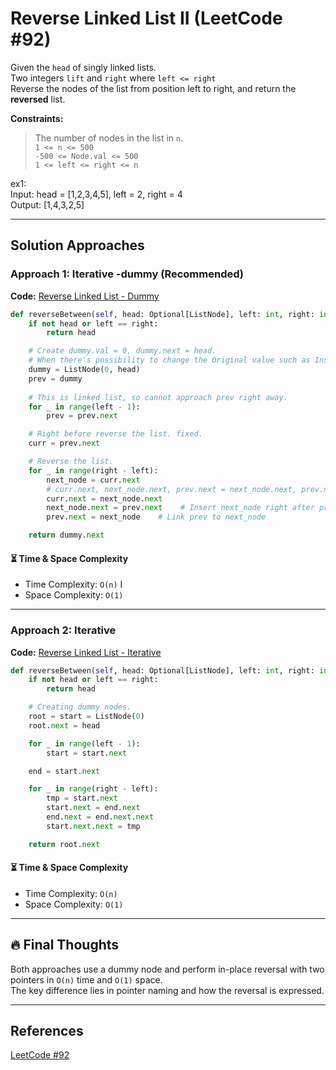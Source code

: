 # Reverse Linked List II (LeetCode #92)

Given the `head` of singly linked lists.  
Two integers `lift` and `right` where `left <= right`  
Reverse the nodes of the list from position left to right, and return the **reversed** list.

**Constraints:**
> The number of nodes in the list in `n`.  
> `1 <= n <= 500`  
> `-500 <= Node.val <= 500`  
> `1 <= left <= right <= n`

ex1:  
Input: head = [1,2,3,4,5], left = 2, right = 4  
Output: [1,4,3,2,5]

---

## Solution Approaches
### Approach 1: Iterative -dummy (Recommended)
**Code:** [Reverse Linked List - Dummy](reverse_linked_list_iterative_dummy.py)
```python
def reverseBetween(self, head: Optional[ListNode], left: int, right: int) -> Optional[ListNode]:
    if not head or left == right:
        return head

    # Create dummy.val = 0, dummy.next = head.
    # When there's possibility to change the Original value such as Insert, Delete, Reverse.
    dummy = ListNode(0, head)
    prev = dummy
    
    # This is linked list, so cannot approach prev right away.
    for _ in range(left - 1):
        prev = prev.next

    # Right before reverse the list. fixed.
    curr = prev.next

    # Reverse the list.   
    for _ in range(right - left):
        next_node = curr.next 
        # curr.next, next_node.next, prev.next = next_node.next, prev.next, next_node
        curr.next = next_node.next
        next_node.next = prev.next    # Insert next_node right after prev
        prev.next = next_node    # Link prev to next_node

    return dummy.next
```

#### ⏳ Time & Space Complexity
- Time Complexity: `O(n)` I
- Space Complexity: `O(1)`

---

### Approach 2: Iterative
**Code:** [Reverse Linked List - Iterative](reverse_linked_list_iterative.py)
```python
def reverseBetween(self, head: Optional[ListNode], left: int, right: int) -> Optional[ListNode]:
    if not head or left == right:
        return head

    # Creating dummy nodes.
    root = start = ListNode(0)
    root.next = head

    for _ in range(left - 1):
        start = start.next

    end = start.next

    for _ in range(right - left):
        tmp = start.next
        start.next = end.next
        end.next = end.next.next
        start.next.next = tmp

    return root.next
```

#### ⏳ Time & Space Complexity
- Time Complexity: `O(n)`
- Space Complexity: `O(1)`

---

## 🔥 Final Thoughts
Both approaches use a dummy node and perform in-place reversal with two pointers in `O(n)` time and `O(1)` space.  
The key difference lies in pointer naming and how the reversal is expressed.  


---

## References
[LeetCode #92](https://leetcode.com/problems/reverse-linked-list-ii/description/)